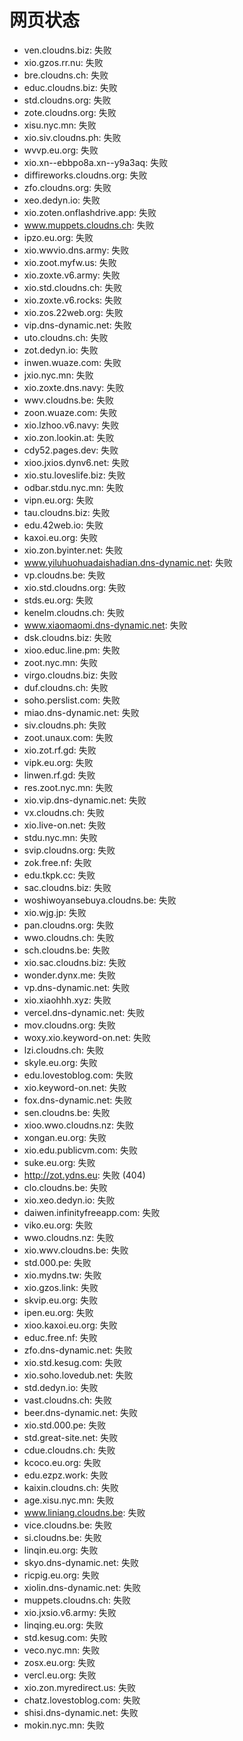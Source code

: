 # 网页状态
- ven.cloudns.biz: 失败
- xio.gzos.rr.nu: 失败
- bre.cloudns.ch: 失败
- educ.cloudns.biz: 失败
- std.cloudns.org: 失败
- zote.cloudns.org: 失败
- xisu.nyc.mn: 失败
- xio.siv.cloudns.ph: 失败
- wvvp.eu.org: 失败
- xio.xn--ebbpo8a.xn--y9a3aq: 失败
- diffireworks.cloudns.org: 失败
- zfo.cloudns.org: 失败
- xeo.dedyn.io: 失败
- xio.zoten.onflashdrive.app: 失败
- www.muppets.cloudns.ch: 失败
- ipzo.eu.org: 失败
- xio.wwvio.dns.army: 失败
- xio.zoot.myfw.us: 失败
- xio.zoxte.v6.army: 失败
- xio.std.cloudns.ch: 失败
- xio.zoxte.v6.rocks: 失败
- xio.zos.22web.org: 失败
- vip.dns-dynamic.net: 失败
- uto.cloudns.ch: 失败
- zot.dedyn.io: 失败
- inwen.wuaze.com: 失败
- jxio.nyc.mn: 失败
- xio.zoxte.dns.navy: 失败
- wwv.cloudns.be: 失败
- zoon.wuaze.com: 失败
- xio.lzhoo.v6.navy: 失败
- xio.zon.lookin.at: 失败
- cdy52.pages.dev: 失败
- xioo.jxios.dynv6.net: 失败
- xio.stu.loveslife.biz: 失败
- odbar.stdu.nyc.mn: 失败
- vipn.eu.org: 失败
- tau.cloudns.biz: 失败
- edu.42web.io: 失败
- kaxoi.eu.org: 失败
- xio.zon.byinter.net: 失败
- www.yiluhuohuadaishadian.dns-dynamic.net: 失败
- vp.cloudns.be: 失败
- xio.std.cloudns.org: 失败
- stds.eu.org: 失败
- kenelm.cloudns.ch: 失败
- www.xiaomaomi.dns-dynamic.net: 失败
- dsk.cloudns.biz: 失败
- xioo.educ.line.pm: 失败
- zoot.nyc.mn: 失败
- virgo.cloudns.biz: 失败
- duf.cloudns.ch: 失败
- soho.perslist.com: 失败
- miao.dns-dynamic.net: 失败
- siv.cloudns.ph: 失败
- zoot.unaux.com: 失败
- xio.zot.rf.gd: 失败
- vipk.eu.org: 失败
- linwen.rf.gd: 失败
- res.zoot.nyc.mn: 失败
- xio.vip.dns-dynamic.net: 失败
- vx.cloudns.ch: 失败
- xio.live-on.net: 失败
- stdu.nyc.mn: 失败
- svip.cloudns.org: 失败
- zok.free.nf: 失败
- edu.tkpk.cc: 失败
- sac.cloudns.biz: 失败
- woshiwoyansebuya.cloudns.be: 失败
- xio.wjg.jp: 失败
- pan.cloudns.org: 失败
- wwo.cloudns.ch: 失败
- sch.cloudns.be: 失败
- xio.sac.cloudns.biz: 失败
- wonder.dynx.me: 失败
- vp.dns-dynamic.net: 失败
- xio.xiaohhh.xyz: 失败
- vercel.dns-dynamic.net: 失败
- mov.cloudns.org: 失败
- woxy.xio.keyword-on.net: 失败
- lzi.cloudns.ch: 失败
- skyle.eu.org: 失败
- edu.lovestoblog.com: 失败
- xio.keyword-on.net: 失败
- fox.dns-dynamic.net: 失败
- sen.cloudns.be: 失败
- xioo.wwo.cloudns.nz: 失败
- xongan.eu.org: 失败
- xio.edu.publicvm.com: 失败
- suke.eu.org: 失败
- http://zot.ydns.eu: 失败 (404)
- clo.cloudns.be: 失败
- xio.xeo.dedyn.io: 失败
- daiwen.infinityfreeapp.com: 失败
- viko.eu.org: 失败
- wwo.cloudns.nz: 失败
- xio.wwv.cloudns.be: 失败
- std.000.pe: 失败
- xio.mydns.tw: 失败
- xio.gzos.link: 失败
- skvip.eu.org: 失败
- ipen.eu.org: 失败
- xioo.kaxoi.eu.org: 失败
- educ.free.nf: 失败
- zfo.dns-dynamic.net: 失败
- xio.std.kesug.com: 失败
- xio.soho.lovedub.net: 失败
- std.dedyn.io: 失败
- vast.cloudns.ch: 失败
- beer.dns-dynamic.net: 失败
- xio.std.000.pe: 失败
- std.great-site.net: 失败
- cdue.cloudns.ch: 失败
- kcoco.eu.org: 失败
- edu.ezpz.work: 失败
- kaixin.cloudns.ch: 失败
- age.xisu.nyc.mn: 失败
- www.liniang.cloudns.be: 失败
- vice.cloudns.be: 失败
- si.cloudns.be: 失败
- linqin.eu.org: 失败
- skyo.dns-dynamic.net: 失败
- ricpig.eu.org: 失败
- xiolin.dns-dynamic.net: 失败
- muppets.cloudns.ch: 失败
- xio.jxsio.v6.army: 失败
- linqing.eu.org: 失败
- std.kesug.com: 失败
- veco.nyc.mn: 失败
- zosx.eu.org: 失败
- vercl.eu.org: 失败
- xio.zon.myredirect.us: 失败
- chatz.lovestoblog.com: 失败
- shisi.dns-dynamic.net: 失败
- mokin.nyc.mn: 失败
